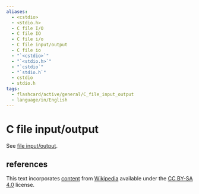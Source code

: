 ```yaml
---
aliases:
  - <cstdio>
  - <stdio.h>
  - C file I/O
  - C file IO
  - C file i/o
  - C file input/output
  - C file io
  - "`<cstdio>`"
  - "`<stdio.h>`"
  - "`cstdio`"
  - "`stdio.h`"
  - cstdio
  - stdio.h
tags:
  - flashcard/active/general/C_file_input_output
  - language/in/English
---
```


# C file input/output

See [file input/output](../special/C/file%20input_output.md).

## references

This text incorporates [content](https://en.wikipedia.org/wiki/C_file_input_output) from [Wikipedia](Wikipedia.md) available under the [CC BY-SA 4.0](https://creativecommons.org/licenses/by-sa/4.0/) license.
